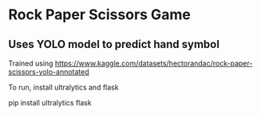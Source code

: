 # Rock Paper Scissors Game

## Uses YOLO model to predict hand symbol 
Trained using https://www.kaggle.com/datasets/hectorandac/rock-paper-scissors-yolo-annotated 


To run, install ultralytics and flask

pip install ultralytics flask
